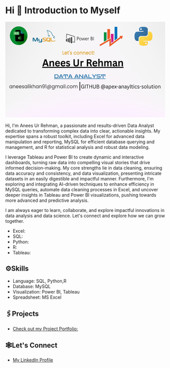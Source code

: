 # Hi 👋 Introduction to Myself 

<img width="1000" height = "300" alt="Coding" src="https://github.com/apex-analytics-solutions/apex-analytics-solutions/blob/aa2230dbe3728175680f03bec51abf2138c12de5/Blue%20Modern%20Data%20Analysis%20Presentation.jpg">

Hi, I'm Anees Ur Rehman, a passionate and results-driven Data Analyst dedicated to transforming complex data into clear, actionable insights. My expertise spans a robust toolkit, including Excel for advanced data manipulation and reporting, MySQL for efficient database querying and management, and R for statistical analysis and robust data modeling.

I leverage Tableau and Power BI to create dynamic and interactive dashboards, turning raw data into compelling visual stories that drive informed decision-making. My core strengths lie in data cleaning, ensuring data accuracy and consistency, and data visualization, presenting intricate datasets in an easily digestible and impactful manner. Furthermore, I'm exploring and integrating AI-driven techniques to enhance efficiency in MySQL queries, automate data cleaning processes in Excel, and uncover deeper insights in Tableau and Power BI visualizations, pushing towards more advanced and predictive analysis.

I am always eager to learn, collaborate, and explore impactful innovations in data analysis and data science. Let's connect and explore how we can grow together.

- Excel:
- SQL:
- Python:
- R:
- Tableau:

## ⚙️Skills

- Language: SQL, Python,R
- Database: MySQL
- Visualization: Power BI, Tableau
- Spreadsheet: MS Excel

## 🖇️Projects

- [Check out my Project Portfolio:](https://github.com/apex-analytics-solutions/Portfolio-Anees-Ur-Rehman)
  
## 🕸️Let's Connect

- [My LinkedIn Profile](https://www.linkedin.com/in/anees-ur-rehman-7a2245378/)
